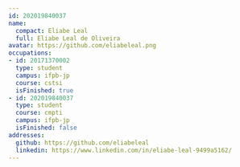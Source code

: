 ```yaml
---
id: 202019840037
name:
  compact: Eliabe Leal
  full: Eliabe Leal de Oliveira
avatar: https://github.com/eliabeleal.png
occupations:
- id: 20171370002
  type: student
  campus: ifpb-jp
  course: cstsi
  isFinished: true
- id: 202019840037
  type: student
  course: cmpti
  campus: ifpb-jp
  isFinished: false
addresses:
  github: https://github.com/eliabeleal
  linkedin: https://www.linkedin.com/in/eliabe-leal-9499a5162/
---
```

